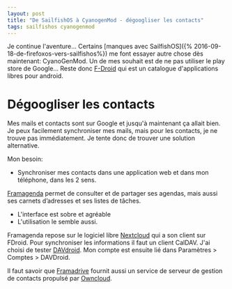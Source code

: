 ```yaml
---
layout: post
title: "De SailfishOS à CyanogenMod - dégoogliser les contacts"
tags: sailfishos cyanogenmod
---
```


Je continue l'aventure... Certains [manques avec SailfishOS]({% 2016-09-18-de-firefoxos-vers-sailfishos%}) me font essayer autre chose dès maintenant: CyanoGenMod. Un de mes souhait est de ne pas utiliser le play store de Google... Reste donc [F-Droid](f-droid.org) qui est un catalogue d'applications libres pour android.

# Dégoogliser les contacts

Mes mails et contacts sont sur Google et jusqu'à maintenant ça allait bien. Je peux facilement synchroniser mes mails, mais pour les contacts, je ne trouve pas immédiatement. Je tente donc de trouver une solution alternative.

Mon besoin:
* Synchroniser mes contacts dans une application web et dans mon téléphone, dans les 2 sens.

[Framagenda](http://framagenda.org) permet de consulter et de partager ses agendas, mais aussi ses carnets d’adresses et ses listes de tâches.
* L'interface est sobre et agréable
* L'utilisation le semble aussi.

Framagenda repose sur le logiciel libre [Nextcloud](nextcloud.com) qui a son client sur FDroid. Pour synchroniser les informations il faut un client CalDAV. J'ai choisi de tester [DAVdroid](https://davdroid.bitfire.at). Mon compte est ensuite lié dans Paramètres > Comptes > DAVDroid.

Il faut savoir que [Framadrive](http://framadrive.org) fournit aussi un service de serveur de gestion de contacts propulsé par [Owncloud](https://owncloud.org/).

